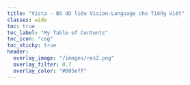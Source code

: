 ```yaml
---
title: "Vista - Bộ dữ liệu Vision-Language cho Tiếng Việt"
classes: wide
toc: true
toc_label: "My Table of Contents"
toc_icon: "cog"
toc_sticky: true
header:
  overlay_image: "/images/res2.png"
  overlay_filter: 0.7
  overlay_color: "#005eff"
---
```


